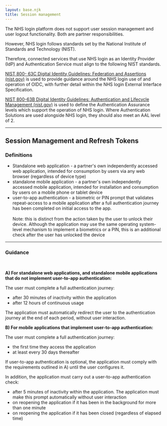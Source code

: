 ```yaml
---
layout: base.njk
title: Session management
---
```


The NHS login platform does not support user session management and user logout functionality.  Both are partner responsibilities.

However, NHS login follows standards set by the National Institute of Standards and Technology (NIST).

Therefore, connected services that use NHS login as an Identity Provider (IdP) and Authentication Service must align to the following NIST standards.
 
 [NIST 800- 63C Digital Identity Guidelines: Federation and Assertions (nist.gov)](https://gbr01.safelinks.protection.outlook.com/?url=https%3A%2F%2Fnvlpubs.nist.gov%2Fnistpubs%2FSpecialPublications%2FNIST.SP.800-63c.pdf&data=05%7C01%7Cbrendan.plant1%40nhs.net%7C331c3500f34d492d3ff808dad120bb8d%7C37c354b285b047f5b22207b48d774ee3%7C0%7C0%7C638052235748476884%7CUnknown%7CTWFpbGZsb3d8eyJWIjoiMC4wLjAwMDAiLCJQIjoiV2luMzIiLCJBTiI6Ik1haWwiLCJXVCI6Mn0%3D%7C3000%7C%7C%7C&sdata=YrDvEUd%2FAdQcHwRpprfmxMBgjxb06Eau2v0D4gIK2zc%3D&reserved=0) is used to provide guidance around the NHS login use of and operation of OIDC, with further detail within the NHS login External Interface Specification.
 
 [NIST 800-63B Digital Identity Guidelines: Authentication and Lifecycle Management (nist.gov)](https://gbr01.safelinks.protection.outlook.com/?url=https%3A%2F%2Fnvlpubs.nist.gov%2Fnistpubs%2FSpecialPublications%2FNIST.SP.800-63b.pdf&data=05%7C01%7Cbrendan.plant1%40nhs.net%7C331c3500f34d492d3ff808dad120bb8d%7C37c354b285b047f5b22207b48d774ee3%7C0%7C0%7C638052235748476884%7CUnknown%7CTWFpbGZsb3d8eyJWIjoiMC4wLjAwMDAiLCJQIjoiV2luMzIiLCJBTiI6Ik1haWwiLCJXVCI6Mn0%3D%7C3000%7C%7C%7C&sdata=geXgNSYNrg9LvpDcD8%2BA%2F5tqwDQQTXDkPmixdrexW%2Fc%3D&reserved=0) is used to define the Authentication Assurance levels which support the operation of NHS login.  Where Authentication Solutions are used alongside NHS login, they should also meet an AAL level of 2.

 --- 

## Session Management and Refresh Tokens  

### Definitions
 - Standalone web application - a partner's own independently accessed web application, intended for consumption by users via any web browser (regardless of device type)
 - standalone mobile application - a partner's own independently accessed mobile application, intended for installation and consumption by users on a mobile phone or tablet device
 - user-to-app authentication - a biometric or PIN prompt that validates repeat-access to a mobile application after a full authentication journey has been completed on initial access to the app. <br><br>Note: this is distinct from the action taken by the user to unlock their device. Although the application may use the same operating system-level mechanism to implement a biometrics or a PIN, this is an additional check after the user has unlocked the device

<hr>

### Guidance
 <br>
 
 **A) For standalone web applications, and standalone mobile applications that do not implement user-to-app authentication:**
<br>

The user must complete a full authentication journey:
- after 30 minutes of inactivity within the application
- after 12 hours of continuous usage

The application must automatically redirect the user to the authentication journey at the end of each period, without user interaction.



**B) For mobile applications that implement user-to-app authentication:**

The user must complete a full authentication journey:
- the first time they access the application
- at least every 30 days thereafter



If user-to-app authentication is optional, the application must comply with the requirements outlined in A) until the user configures it.

In addition, the application must carry out a user-to-app authentication check:
- after 5 minutes of inactivity within the application. The application must make this prompt automatically without user interaction
- on reopening the application if it has been in the background for more than one minute
- on reopening the application if it has been closed (regardless of elapsed time)